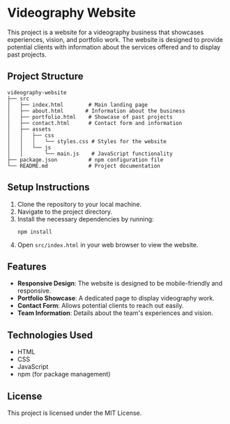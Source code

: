 # Videography Website

This project is a website for a videography business that showcases experiences, vision, and portfolio work. The website is designed to provide potential clients with information about the services offered and to display past projects.

## Project Structure

```
videography-website
├── src
│   ├── index.html        # Main landing page
│   ├── about.html       # Information about the business
│   ├── portfolio.html    # Showcase of past projects
│   ├── contact.html      # Contact form and information
│   ├── assets
│   │   ├── css
│   │   │   └── styles.css # Styles for the website
│   │   └── js
│   │       └── main.js    # JavaScript functionality
├── package.json          # npm configuration file
└── README.md             # Project documentation
```

## Setup Instructions

1. Clone the repository to your local machine.
2. Navigate to the project directory.
3. Install the necessary dependencies by running:
   ```
   npm install
   ```
4. Open `src/index.html` in your web browser to view the website.

## Features

- **Responsive Design**: The website is designed to be mobile-friendly and responsive.
- **Portfolio Showcase**: A dedicated page to display videography work.
- **Contact Form**: Allows potential clients to reach out easily.
- **Team Information**: Details about the team's experiences and vision.

## Technologies Used

- HTML
- CSS
- JavaScript
- npm (for package management)

## License

This project is licensed under the MIT License.